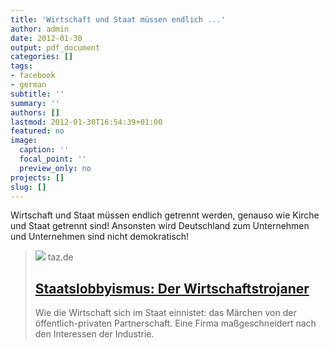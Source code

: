 ```yaml
---
title: 'Wirtschaft und Staat müssen endlich ...'
author: admin
date: 2012-01-30
output: pdf_document
categories: []
tags:
- facebook
- german
subtitle: ''
summary: ''
authors: []
lastmod: 2012-01-30T16:54:39+01:00
featured: no
image:
  caption: ''
  focal_point: ''
  preview_only: no
projects: []
slug: []
---
```

Wirtschaft und Staat müssen endlich getrennt werden, genauso wie Kirche und Staat getrennt sind! Ansonsten wird Deutschland zum Unternehmen und Unternehmen sind nicht demokratisch!
> [![](https://taz.de/picture/230061/948/elbphilharmonie_wirtschaftstrojaner.jpg)](http://www.taz.de/!86563/)
> taz.de
> ## [Staatslobbyismus: Der Wirtschaftstrojaner](http://www.taz.de/!86563/)
>
>Wie die Wirtschaft sich im Staat einnistet: das Märchen von der öffentlich-privaten Partnerschaft. Eine Firma maßgeschneidert nach den Interessen der Industrie.

